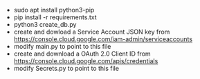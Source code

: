 * sudo apt install python3-pip
* pip install -r requirements.txt
* python3 create_db.py
* create and dowload a Service Account JSON key from https://console.cloud.google.com/iam-admin/serviceaccounts
* modify main.py to point to this file
* create and download a OAuth 2.0 Client ID from https://console.cloud.google.com/apis/credentials
* modify Secrets.py to point to this file
